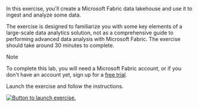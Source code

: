 In this exercise, you'll create a Microsoft Fabric data lakehouse and use it to ingest and analyze some data.

The exercise is designed to familiarize you with some key elements of a large-scale data analytics solution, not as a comprehensive guide to performing advanced data analysis with Microsoft Fabric. The exercise should take around 30 minutes to complete.

> [!NOTE]
> To complete this lab, you will need a Microsoft Fabric account, or if you don't have an account yet, sign up for a [free trial](https://go.microsoft.com/fwlink/?LinkId=2182771).

Launch the exercise and follow the instructions.

[![Button to launch exercise.](../media/launch-exercise.png)](https://go.microsoft.com/fwlink/?linkid=2262126)